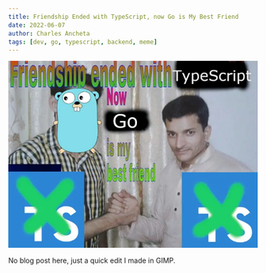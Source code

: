 ```yaml
---
title: Friendship Ended with TypeScript, now Go is My Best Friend
date: 2022-06-07
author: Charles Ancheta
tags: [dev, go, typescript, backend, meme]
---
```


![Friendship ended](./friendship-ended.webp)

<!--more-->

No blog post here, just a quick edit I made in GIMP.
